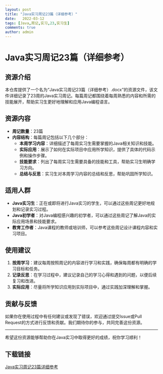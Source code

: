 ```yaml
---
layout: post
title: "Java实习周记23篇（详细参考）"
date:   2022-03-12
tags: [Java,周记,实习,23,实习生]
comments: true
author: admin
---
```

# Java实习周记23篇（详细参考）

## 资源介绍

本仓库提供了一个名为“Java实习周记23篇（详细参考）.docx”的资源文件，该文件详细记录了23周的Java实习周记。每篇周记都围绕着每周熟悉的内容和所需的技能展开，帮助实习生更好地理解和应用Java编程语言。

## 资源内容

- **周记数量**：23篇
- **内容结构**：每篇周记包括以下几个部分：
  - **本周学习内容**：详细描述了每周实习生需要掌握的Java相关知识和技能。
  - **实际应用**：展示了如何在实际项目中应用所学知识，提供了具体的代码示例和操作步骤。
  - **技能要求**：列出了每周实习生需要具备的技能和工具，帮助实习生明确学习方向。
  - **总结与反思**：实习生对本周学习内容的总结和反思，帮助巩固所学知识。

## 适用人群

- **Java实习生**：正在或即将进行Java实习的学生，可以通过这些周记更好地规划和记录实习过程。
- **Java初学者**：对Java编程感兴趣的初学者，可以通过这些周记了解Java的实际应用场景和技能要求。
- **教育工作者**：Java课程的教师或培训师，可以参考这些周记设计课程内容和实习项目。

## 使用建议

1. **按周学习**：建议每周按照周记的内容进行学习和实践，确保每周都有明确的学习目标和任务。
2. **记录反思**：在学习过程中，建议记录自己的学习心得和遇到的问题，以便后续复习和改进。
3. **实际应用**：尽量将所学知识应用到实际项目中，通过实践加深理解和掌握。

## 贡献与反馈

如果你在使用过程中有任何建议或发现了错误，欢迎通过提交Issue或Pull Request的方式进行反馈和贡献。我们期待你的参与，共同完善这份资源。

---

希望这份资源能够帮助你在Java实习中取得更好的成绩，祝你学习顺利！

## 下载链接

[Java实习周记23篇详细参考](https://pan.quark.cn/s/8978f64cc8e9)